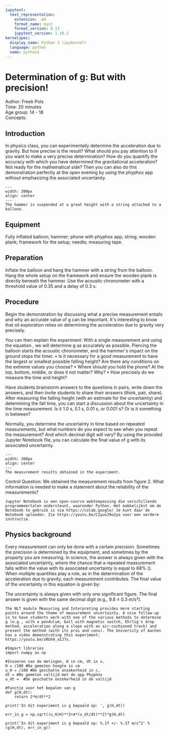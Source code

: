 ```yaml
---
jupytext:
  text_representation:
    extension: .md
    format_name: myst
    format_version: 0.13
    jupytext_version: 1.10.3
kernelspec:
  display_name: Python 3 (ipykernel)
  language: python
  name: python3
---
```


# Determination of g: But with precision!


Author: Freek Pols     \
Time:	 20 minutes 	\
Age group:	14 - 18\
Concepts:	

## Introduction
In physics class, you can experimentally determine the acceleration due to gravity. But how precise is the result? What should you pay attention to if you want to make a very precise determination? How do you quantify the accuracy with which you have determined the gravitational acceleration? Not ready for the mathematical side? Then you can also do this demonstration perfectly at the open evening by using the phyphox app without emphasizing the associated uncertainty.

```{figure} demo73_figure1.jpg
---
width: 300px
align: center
---
The hammer is suspended at a great height with a string attached to a balloon.
```


## Equipment
Fully inflated balloon; hammer; phone with phyphox app; string; wooden plank; framework for the setup; needle; measuring tape.

## Preparation
Inflate the balloon and hang the hammer with a string from the balloon. Hang the whole setup on the framework and ensure the wooden plank is directly beneath the hammer. Use the acoustic chronometer with a threshold value of 0.35 and a delay of 0.3 s.

## Procedure
Begin the demonstration by discussing what a precise measurement entails and why an accurate value of g can be important. It's interesting to know that oil exploration relies on determining the acceleration due to gravity very precisely.

You can then explain the experiment: With a single measurement and using the equation , we will determine g as accurately as possible. Piercing the balloon starts the acoustic chronometer, and the hammer's impact on the ground stops the timer.
• Is it necessary for a good measurement to have the largest or smallest possible falling height? Are there any conditions on the extreme values you choose?
• Where should you hold the phone? At the top, bottom, middle, or does it not matter? Why?
• How precisely do we measure the time and height?

Have students brainstorm answers to the questions in pairs, write down the answers, and then invite students to share their answers (think, pair, share).
After measuring the falling height (with an estimate for the uncertainty) and determining the fall time, you can start a discussion about the uncertainty in the time measurement. Is it 1.0 s, 0.1 s, 0.01 s, or 0.001 s? Or is it something in between?

Normally, you determine the uncertainty in time based on repeated measurements, but what numbers do you expect to see when you repeat the measurement? And which decimal digit will vary?
By using the provided Jupyter Notebook file, you can calculate the final value of g with its associated uncertainty.

```{figure} demo73_figure2.jpg
---
width: 300px
align: center
---
The measurement results obtained in the experiment.
```

Control Question: We obtained the measurement results from figure 2. What information is needed to make a statement about the reliability of the measurements?

```{note}
Jupyter Notebook is een open-source webtoepassing die verschillende programmeertalen ondersteunt, waaronder Python. Het makkelijkst om de Notebook te gebruik is via https://colab.google/ Je kunt daar de Notebook uploaden. Zie https://youtu.be/C2yunJ9o2yo voor een verdere instructie.
```

## Physics background
Every measurement can only be done with a certain precision. Sometimes the precision is determined by the equipment, and sometimes by the property you are measuring. In science, the answer is always given with the associated uncertainty, where the chance that a repeated measurement falls within the value with its associated uncertainty is equal to 68% (). When multiple quantities play a role, as in the determination of the acceleration due to gravity, each measurement contributes. The final value of the uncertainty in this equation is given by:

The uncertainty is always given with only one significant figure. The final answer is given with the same decimal digit (e.g., 9.8 ± 0.3 m/s²).

```{tip}
The NLT module Measuring and Interpreting provides more starting points around the theme of measurement uncertainty. A nice follow-up is to have students work with one of the various methods to determine g (e.g., with a pendulum, ball with magnetic switch, Ehrlig's drop method, acceleration along a slope with an air-cushioned track) and present the method (with its pros and cons). The University of Aachen has a video demonstrating this experiment: https://youtu.be/zRGh9_a1J7s.
```


```{code-cell} Python
#Import libraries
import numpy as np

#Invoeren van de metingen, H in cm, dt in s.
H = /100 #De gemeten hoogte in cm
u_H = /100 #De geschatte onzekerheid in c,
dt = #De gemeten valtijd met de app Phyphox
u_dt =  #De geschatte onzekerheid in de valtijd

#Functie voor het bepalen van g
def g(H,dt):
    return 2*H/dt**2

print('In dit experiment is g bepaald op: ', g(H,dt))

err_in_g = np.sqrt((u_H/H)**2+4*(u_dt/dt)**2)*g(H,dt)

print('In dit experiment is g bepaald op: %.1f +/- %.1f m/s^2' %(g(H,dt), err_in_g))
```